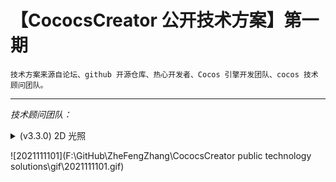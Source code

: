 # 【CococsCreator 公开技术方案】第一期

	技术方案来源自论坛、github 开源仓库、热心开发者、Cocos 引擎开发团队、cocos 技术顾问团队。

---
*技术顾问团队：*

<details>
 <summary>(v3.3.0) 2D 光照</summary>
 > 工程 gitee 仓库分支: 
 [立即下载]()
</details>

 ![2021111101](F:\GitHub\ZheFengZhang\CococsCreator public technology solutions\gif\2021111101.gif)

